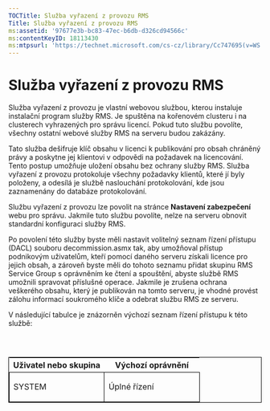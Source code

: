 ```yaml
---
TOCTitle: Služba vyřazení z provozu RMS
Title: Služba vyřazení z provozu RMS
ms:assetid: '97677e3b-bc83-47ec-b6db-d326cd94566c'
ms:contentKeyID: 18113430
ms:mtpsurl: 'https://technet.microsoft.com/cs-cz/library/Cc747695(v=WS.10)'
---
```


Služba vyřazení z provozu RMS
=============================

Služba vyřazení z provozu je vlastní webovou službou, kterou instaluje instalační program služby RMS. Je spuštěna na kořenovém clusteru i na clusterech vyhrazených pro správu licencí. Pokud tuto službu povolíte, všechny ostatní webové služby RMS na serveru budou zakázány.

Tato služba dešifruje klíč obsahu v licenci k publikování pro obsah chráněný právy a poskytne jej klientovi v odpovědi na požadavek na licencování. Tento postup umožňuje uložení obsahu bez ochrany služby RMS. Služba vyřazení z provozu protokoluje všechny požadavky klientů, které jí byly položeny, a odesílá je službě naslouchání protokolování, kde jsou zaznamenány do databáze protokolování.

Službu vyřazení z provozu lze povolit na stránce **Nastavení zabezpečení** webu pro správu. Jakmile tuto službu povolíte, nelze na serveru obnovit standardní konfiguraci služby RMS.

Po povolení této služby byste měli nastavit volitelný seznam řízení přístupu (DACL) souboru decommission.asmx tak, aby umožňoval přístup podnikovým uživatelům, kteří pomocí daného serveru získali licence pro jejich obsah, a zároveň byste měli do tohoto seznamu přidat skupinu RMS Service Group s oprávněním ke čtení a spouštění, abyste službě RMS umožnili spravovat příslušné operace. Jakmile je zrušena ochrana veškerého obsahu, který je publikován na tomto serveru, je vhodné provést zálohu informací soukromého klíče a odebrat službu RMS ze serveru.

V následující tabulce je znázorněn výchozí seznam řízení přístupu k této službě:

###  

<p> </p>
<table style="border:1px solid black;">
<colgroup>
<col width="50%" />
<col width="50%" />
</colgroup>
<thead>
<tr class="header">
<th>Uživatel nebo skupina</th>
<th>Výchozí oprávnění</th>
</tr>
</thead>
<tbody>
<tr class="odd">
<td style="border:1px solid black;"><p>SYSTEM</p></td>
<td style="border:1px solid black;"><p>Úplné řízení</p></td>
</tr>  
</tbody>  
</table>
